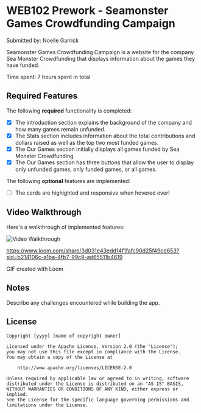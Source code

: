 # WEB102 Prework - Seamonster Games Crowdfunding Campaign

Submitted by: Noelle Garrick

Seamonster Games Crowdfunding Campaign is a website for the company Sea Monster Crowdfunding that displays information about the games they have funded.

Time spent: 7 hours spent in total

## Required Features

The following **required** functionality is completed:

* [x] The introduction section explains the background of the company and how many games remain unfunded.
* [x] The Stats section includes information about the total contributions and dollars raised as well as the top two most funded games.
* [x] The Our Games section initially displays all games funded by Sea Monster Crowdfunding
* [x] The Our Games section has three buttons that allow the user to display only unfunded games, only funded games, or all games.

The following **optional** features are implemented:

* [ ] The cards are highighted and responsive when hovered over!

## Video Walkthrough

Here's a walkthrough of implemented features:

<img src="https://www.loom.com/share/3d031e43edd14f1fafc90d25f49cd653?sid=b214106c-a1ba-4fb7-99c9-ad65511b4619" title='Video Walkthrough' width='' alt='Video Walkthrough' />

https://www.loom.com/share/3d031e43edd14f1fafc90d25f49cd653?sid=b214106c-a1ba-4fb7-99c9-ad65511b4619


<!-- Replace this with whatever GIF tool you used! -->
GIF created with Loom
<!-- Recommended tools:
[Kap](https://getkap.co/) for macOS
[ScreenToGif](https://www.screentogif.com/) for Windows
[peek](https://github.com/phw/peek) for Linux. -->

## Notes

Describe any challenges encountered while building the app.

## License

    Copyright [yyyy] [name of copyright owner]

    Licensed under the Apache License, Version 2.0 (the "License");
    you may not use this file except in compliance with the License.
    You may obtain a copy of the License at

        http://www.apache.org/licenses/LICENSE-2.0

    Unless required by applicable law or agreed to in writing, software
    distributed under the License is distributed on an "AS IS" BASIS,
    WITHOUT WARRANTIES OR CONDITIONS OF ANY KIND, either express or implied.
    See the License for the specific language governing permissions and
    limitations under the License.
